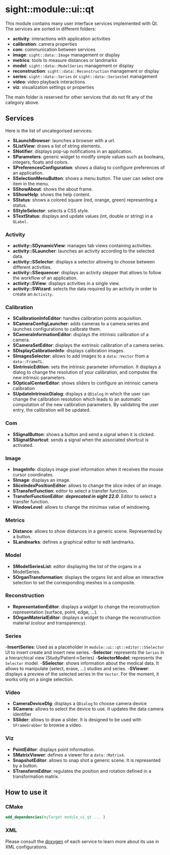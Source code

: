 # sight::module::ui::qt

This module contains many user interface services implemented with Qt. The services are sorted in different folders:
- **activity**: interactions with application activities
- **calibration**: camera properties
- **com**: communication between services
- **image**: `sight::data::Image` management or display
- **metrics**: tools to measure distances or landmarks
- **model**: `sight::data::ModelSeries` management or display
- **reconstruction**: `sight::data::Reconstruction` management or display
- **series**: `sight::data::Series` or `sight::data::SeriesSet` management
- **video**: video playback interactions
- **viz**: visualization settings or properties

The main folder is reserved for other services that do not fit any of the category above.

## Services

Here is the list of uncategorised services:

- **SLaunchBrowser**: launches a browser with a url.
- **SListView**: draws a list of string elements.
- **SNotifier**: displays pop-up notifications in an application.
- **SParameters**: generic widget to modify simple values such as booleans, integers, floats and colors.
- **SPreferencesConfiguration**: shows a dialog to configure preferences of an application.
- **SSelectionMenuButton**: shows a menu button. The user can select one item in the menu.
- **SShowAbout**: shows the about frame.
- **SShowHelp**: shows the help content.
- **SStatus**: shows a colored square (red, orange, green) representing a status.
- **SStyleSelector**: selects a CSS style.
- **STextStatus**: displays and update values (int, double or string) in a `QLabel`.

### Activity

- **activity::SDynamicView**: manages tab views containing activities.
- **activity::SLauncher**: launches an activity according to the selected data.
- **activity::SSelector**: displays a selector allowing to choose between different activities.
- **activity::SSequencer**: displays an activity stepper that allows to follow the workflow of an application.
- **activity::SView**: displays activities in a single view.
- **activity::SWizard**: selects the data required by an activity in order to create an `Activity`.

### Calibration

- **SCalibrationInfoEditor**: handles calibration points acquisition.
- **SCameraConfigLauncher**: adds cameras to a camera series and launches configurations to calibrate them.
- **SCameraInformationEditor**: displays the intrinsic calibration of a camera.
- **SCameraSetEditor**: displays the extrinsic calibration of a camera series.
- **SDisplayCalibrationInfo**: displays calibration images.
- **SImagesSelector**: allows to add images to a `data::Vector` from a `data::FrameTL`.
- **SIntrinsicEdition**: sets the intrinsic parameter information. It displays a dialog to change the resolution of your calibration, and computes the new intrinsic parameters.
- **SOpticalCenterEditor**: shows sliders to configure an intrinsic camera calibration
- **SUpdateIntrinsicDialog**: displays a `QDialog` in which the user can change the calibration resolution which leads to an automatic computation of the new calibration parameters. By validating the user entry, the calibration will be updated.


### Com

- **SSignalButton**: shows a button and send a signal when it is clicked.
- **SSignalShortcut**: sends a signal when the associated shortcut is activated.

### Image

- **ImageInfo**: displays image pixel information when it receives the mouse cursor coordinates.
- **SImage**: displays an image.
- **SliceIndexPositionEditor**: allows to change the slice index of an image.
- **STransferFunction**: editor to select a transfer function.
- **TransferFunctionEditor**: ***deprecated in sight 22.0***. Editor to select a transfer function.
- **WindowLevel**: allows to change the min/max value of windowing.

### Metrics

- **Distance**: allows to show distances in a generic scene. Represented by a button.
- **SLandmarks**: defines a graphical editor to edit landmarks.

### Model

- **SModelSeriesList**: editor displaying the list of the organs in a ModelSeries.
- **SOrganTransformation**: displays the organs list and allow an interactive selection to set the corresponding meshes in a composite.

### Reconstruction

- **RepresentationEditor**: displays a widget to change the reconstruction representation (surface, point, edge, ...).
- **SOrganMaterialEditor**: displays a widget to change the reconstruction material (colour and transparency).

### Series

-**InsertSeries**: Used as a placeholder in `module::ui::qt::editor::SSelector` UI to insert create and insert new series.
-**Selector**: represents the `Series` in a hierarchical view (Study/Patient->Series)
-**SelectorModel**: represents the 	`Selector` model.
-**SSelector**: shows information about the medical data. It allows to manipulate (select, erase, ...) studies and series.
-**SViewer**: displays a preview of the selected series in the `Vector`. For the moment, it works only on a single selection.

### Video

- **CameraDeviceDlg**: displays a `QDialog` to choose camera device
- **SCamera**: allows to select the device to use. It updates the data camera identifier
- **SSlider**: allows to draw a slider. It is designed to be used with `SFrameGrabber` to browse a video.


### Viz

- **PointEditor**: displays point information.
- **SMatrixViewer**: defines a viewer for a `data::Matrix4`.
- **SnapshotEditor**: allows to snap shot a generic scene. It is represented by a button.
- **STransformEditor**: regulates the position and rotation defined in a transformation matrix.




## How to use it

### CMake

```cmake
add_dependencies(myTarget module_ui_qt ... )
```

### XML

Please consult the [doxygen](https://sight.pages.ircad.fr/sight) of each service to learn more about its use in XML configurations.